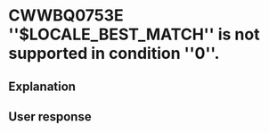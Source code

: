 # CWWBQ0753E ''$LOCALE\_BEST\_MATCH'' is not supported in condition ''0''.

## Explanation

## User response